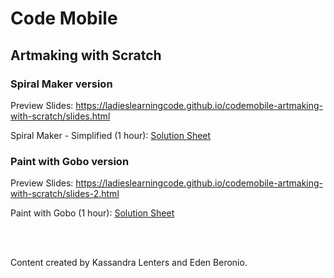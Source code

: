 # Code Mobile
## Artmaking with Scratch


### Spiral Maker version

Preview Slides: https://ladieslearningcode.github.io/codemobile-artmaking-with-scratch/slides.html

Spiral Maker - Simplified (1 hour): <a href="https://docs.google.com/document/d/12d8Uwac4H4wQDCHN8oLuX_bhEpJ48xUB-Yu22lTVoqc/edit?usp=sharing">Solution Sheet</a>

### Paint with Gobo version

Preview Slides: https://ladieslearningcode.github.io/codemobile-artmaking-with-scratch/slides-2.html

Paint with Gobo (1 hour): <a href="https://docs.google.com/document/d/1iNRHYAays9qSobQ2kdNm-z1nQx3GV7x1_3masDF7V_o/edit?usp=sharing">Solution Sheet</a>

<br><br>

Content created by Kassandra Lenters and Eden Beronio.
